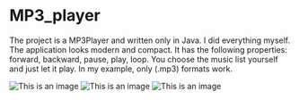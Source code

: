 # **MP3_player**



The project is a MP3Player and written only in Java. I did everything myself. 
The application looks modern and compact. 
It has the following properties: forward, backward, pause, play, loop. 
You choose the music list yourself and just let it play. In my example, only (.mp3) formats work.

![This is an image](https://sagunbau.de/images/Images%20Github/Screenshot%20(13).png)
![This is an image](https://sagunbau.de/images/Images%20Github/Screenshot%20(14).png)
![This is an image](https://sagunbau.de/images/Images%20Github/Screenshot%20(15).png)
